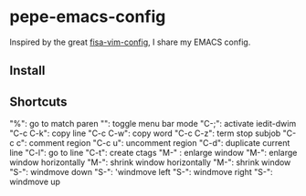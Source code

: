 # pepe-emacs-config

Inspired by the great [fisa-vim-config](https://github.com/fisadev/fisa-vim-config), I share my EMACS config.

## Install


## Shortcuts

"%":  go to match paren
"<F12>": toggle menu bar mode
"C-;": activate iedit-dwim
"C-c C-k": copy line
"C-c C-w": copy word
"C-c C-z":  term stop subjob
"C-c c":  comment region
"C-c u": uncomment region
"C-d":  duplicate current line
"C-l": go to line
"C-t": create ctags
"M-<down>" : enlarge window
"M-<left>": enlarge window horizontally
"M-<right>": shrink window horizontally
"M-<up>": shrink window
"S-<down>": windmove down
"S-<left>": 'windmove left
"S-<right>": windmove right
"S-<up>": windmove up
